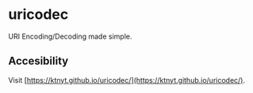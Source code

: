 # uricodec
URI Encoding/Decoding made simple.

## Accesibility
Visit [https://ktnyt.github.io/uricodec/](https://ktnyt.github.io/uricodec/).
